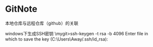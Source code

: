 # GitNote
本地仓库与远程仓库（github）的关联

windows下生成SSH密钥
\mygit>ssh-keygen -t rsa -b 4096
Enter file in which to save the key (C:\Users\Away/.ssh/id_rsa):
